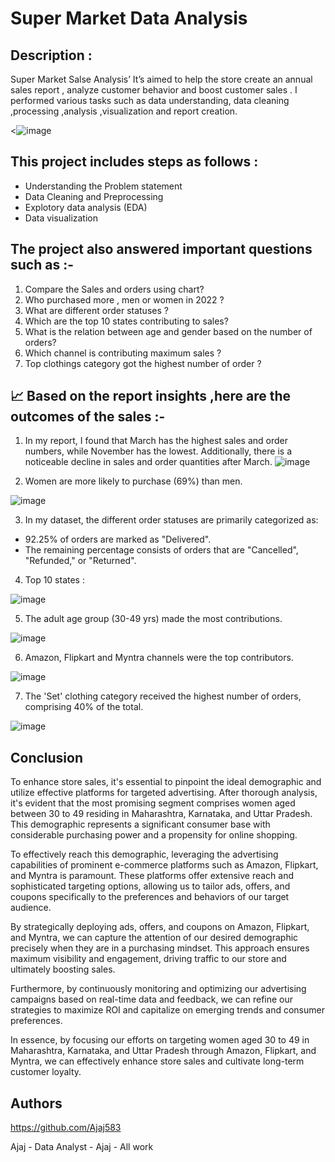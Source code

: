 # Super Market Data Analysis 

Description :
-

Super Market Salse Analysis’ It’s aimed to help the store create an annual sales report , analyze customer behavior and boost customer sales . I performed various tasks such as data understanding, data cleaning ,processing ,analysis ,visualization and report creation. 

  <![image](https://github.com/Ajaj583/Super-Market-Data-Analysis-in-Excel/assets/158480555/392e211b-087c-40a8-ae3a-e33f13314b00)

This project includes steps as follows :
-
- Understanding the Problem statement
- Data Cleaning and Preprocessing
- Explotory data analysis (EDA)
- Data visualization 



The project also answered important questions such as :-
 -
1. Compare the Sales and orders using chart?
2. Who purchased more , men or women in 2022 ?
3. What are different order statuses ?
4. Which are the top 10 states contributing to sales?
5.  What is the relation between age and gender based on the number of orders?
6. Which channel is contributing maximum sales ? 
7. Top clothings category got the highest number of order ?

📈 Based on the report insights ,here are the outcomes of the sales :- 
 -
1. In my report, I found that March has the highest sales and order numbers, while November has the lowest. Additionally, there is a noticeable decline in sales and order quantities after March.
  ![image](https://github.com/Ajaj583/Super-Market-Data-Analysis-in-Excel/assets/158480555/42da6847-7107-4c6f-b9cc-2c49a578eb08)

2. Women are more likely to purchase (69%) than men.

![image](https://github.com/Ajaj583/Super-Market-Data-Analysis-in-Excel/assets/158480555/a4c2035d-47c0-42c1-8f7f-267414a8755b)


3. In my dataset, the different order statuses are primarily categorized as:
- 92.25% of orders are marked as "Delivered".
- The remaining percentage consists of orders that are "Cancelled", "Refunded," or "Returned".

4. Top 10 states :
 
 ![image](https://github.com/Ajaj583/Super-Market-Data-Analysis-in-Excel/assets/158480555/e28afca9-b307-4a75-93b6-fb7ce45ebec0)


5.  The adult age group (30-49 yrs) made the most contributions.
 
 ![image](https://github.com/Ajaj583/Super-Market-Data-Analysis-in-Excel/assets/158480555/0cb80f51-ce32-42df-be2e-d31520682362)


6. Amazon, Flipkart and Myntra channels were the top contributors.
 
 ![image](https://github.com/Ajaj583/Super-Market-Data-Analysis-in-Excel/assets/158480555/3f4038d7-94b0-4070-8dbb-11757b7ce02a)


7. The 'Set' clothing category received the highest number of orders, comprising 40% of the total.

![image](https://github.com/Ajaj583/Super-Market-Data-Analysis-in-Excel/assets/158480555/2b8612e3-9d6f-46d2-8bae-ddbb84fb6491)


Conclusion
-
To enhance store sales, it's essential to pinpoint the ideal demographic and utilize effective platforms for targeted advertising. After thorough analysis, it's evident that the most promising segment comprises women aged between 30 to 49 residing in Maharashtra, Karnataka, and Uttar Pradesh. This demographic represents a significant consumer base with considerable purchasing power and a propensity for online shopping.

To effectively reach this demographic, leveraging the advertising capabilities of prominent e-commerce platforms such as Amazon, Flipkart, and Myntra is paramount. These platforms offer extensive reach and sophisticated targeting options, allowing us to tailor ads, offers, and coupons specifically to the preferences and behaviors of our target audience.

By strategically deploying ads, offers, and coupons on Amazon, Flipkart, and Myntra, we can capture the attention of our desired demographic precisely when they are in a purchasing mindset. This approach ensures maximum visibility and engagement, driving traffic to our store and ultimately boosting sales.

Furthermore, by continuously monitoring and optimizing our advertising campaigns based on real-time data and feedback, we can refine our strategies to maximize ROI and capitalize on emerging trends and consumer preferences.

In essence, by focusing our efforts on targeting women aged 30 to 49 in Maharashtra, Karnataka, and Uttar Pradesh through Amazon, Flipkart, and Myntra, we can effectively enhance store sales and cultivate long-term customer loyalty.











## Authors

https://github.com/Ajaj583

Ajaj - Data Analyst - Ajaj - All work
